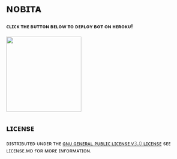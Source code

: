 # ɴᴏʙɪᴛᴀ

<h4>ᴄʟɪᴄᴋ ᴛʜᴇ ʙᴜᴛᴛᴏɴ ʙᴇʟᴏᴡ ᴛᴏ ᴅᴇᴘʟᴏʏ ʙᴏᴛ ᴏɴ ʜᴇʀᴏᴋᴜ!</h4>    
<p><a href="https://heroku.com/deploy?template=https://github.com/Alone45-45/Nobita"><img src=https://img.shields.io/badge/%F0%9F%A6%9A-DEPLOY%20TO%20HEROKU-yellowgreen?style=for-the-badge&logo=heroku" width="200""/></a></p>

## ʟɪᴄᴇɴsᴇ

ᴅɪsᴛʀɪʙᴜᴛᴇᴅ ᴜɴᴅᴇʀ ᴛʜᴇ [ɢɴᴜ ɢᴇɴᴇʀᴀʟ ᴘᴜʙʟɪᴄ ʟɪᴄᴇɴsᴇ ᴠ𝟹.𝟶 ʟɪᴄᴇɴsᴇ](https://github.com/Alone45-45/Nobita/blob/main/LICENSE) sᴇᴇ ʟɪᴄᴇɴsᴇ.ᴍᴅ ғᴏʀ ᴍᴏʀᴇ ɪɴғᴏʀᴍᴀᴛɪᴏɴ.
